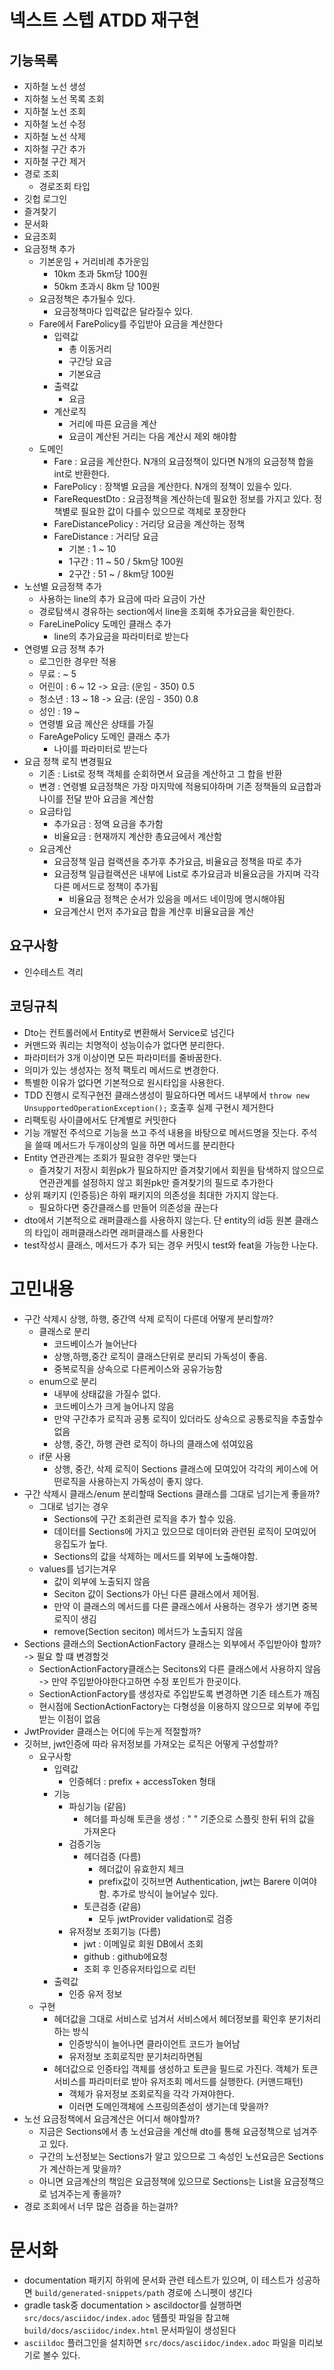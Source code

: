 # 넥스트 스텝 ATDD 재구현

## 기능목록

- 지하철 노선 생성
- 지하철 노선 목록 조회
- 지하철 노선 조회
- 지하철 노선 수정
- 지하철 노선 삭제
- 지하철 구간 추가
- 지하철 구간 제거
- 경로 조회
    - 경로조회 타입
- 깃헙 로그인
- 즐겨찾기
- 문서화
- 요금조회
- 요금정책 추가
    - 기본운임 + 거리비례 추가운임
        - 10km 초과 5km당 100원
        - 50km 초과시 8km 당 100원
    - 요금정책은 추가될수 있다.
        - 요금정책마다 입력값은 달라질수 있다.
    - Fare에서 FarePolicy를 주입받아 요금을 계산한다
        - 입력값
            - 총 이동거리
            - 구간당 요금
            - 기본요금
        - 출력값
            - 요금
        - 계산로직
            - 거리에 따른 요금을 계산
            - 요금이 계산된 거리는 다음 계산시 제외 해야함
    - 도메인
        - Fare : 요금을 계산한다. N개의 요금정책이 있다면 N개의 요금정책 합을 int로 반환한다.
        - FarePolicy : 장책별 요금을 계산한다. N개의 정책이 있을수 있다.
        - FareRequestDto : 요금정책을 계산하는데 필요한 정보를 가지고 있다. 정책별로 필요한 값이 다를수 있으므로 객체로 포장한다
        - FareDistancePolicy : 거리당 요금을 계산하는 정책
        - FareDistance : 거리당 요금
            - 기본 : 1 ~ 10
            - 1구간 : 11 ~ 50 / 5km당 100원
            - 2구간 : 51 ~ / 8km당 100원
- 노선별 요금정책 추가
    - 사용하는 line의 추가 요금에 따라 요금이 가산
    - 경로탐색시 경유하는 section에서 line을 조회해 추가요금을 확인한다.
    - FareLinePolicy 도메인 클래스 추가
        - line의 추가요금을 파라미터로 받는다
- 연령별 요금 정책 추가
    - 로그인한 경우만 적용
    - 무료 : ~ 5
    - 어린이 : 6 ~ 12 -> 요금: (운임 - 350) 0.5
    - 청소년 : 13 ~ 18 -> 요금: (운임 - 350) 0.8
    - 성인 : 19 ~
    - 연령별 요금 께산은 상태를 가질
    - FareAgePolicy 도메인 클래스 추가
        - 나이를 파라미터로 받는다
- 요금 정책 로직 변경필요
    - 기존 : List로 정책 객체를 순회하면서 요금을 계산하고 그 합을 반환
    - 변경 : 연령별 요금정책은 가장 마지막에 적용되야하며 기존 정책들의 요금합과 나이를 전달 받아 요금을 계산함
    - 요금타입
        - 추가요금 : 정액 요금을 추가함
        - 비율요금 : 현재까지 계산한 총요금에서 계산함
    - 요금계산
        - 요금정책 일급 컬랙션을 추가후 추가요금, 비율요금 정책을 따로 추가
        - 요금정책 일급컬랙션은 내부에 List로 추가요금과 비율요금을 가지며 각각 다른 메서드로 정책이 추가됨
            - 비율요금 정책은 순서가 있음을 메서드 네이밍에 명시해야됨
        - 요금계산시 먼저 추가요금 합을 계산후 비율요금을 계산

## 요구사항

- 인수테스트 격리

## 코딩규칙

- Dto는 컨트롤러에서 Entity로 변환해서 Service로 넘긴다
- 커맨드와 쿼리는 치명적이 성능이슈가 없다면 분리한다.
- 파라미터가 3개 이상이면 모든 파라미터를 줄바꿈한다.
- 의미가 있는 생성자는 정적 팩토리 메서드로 변경한다.
- 특별한 이유가 없다면 기본적으로 원시타입을 사용한다.
- TDD 진행시 로직구현전 클래스생성이 필요하다면 메서드 내부에서 `throw new UnsupportedOperationException();` 호출후 실제 구현시 제거한다
- 리팩토링 사이클에서도 단계별로 커밋한다
- 기능 개발전 주석으로 기능을 쓰고 주석 내용을 바탕으로 메서드명을 짓는다. 주석을 쓸때 메서드가 두개이상의 일을 하면 메서드를 분리한다
- Entity 연관관계는 조회가 필요한 경우만 맺는다
    - 즐겨찾기 저장시 회원pk가 필요하지만 즐겨찾기에서 회원을 탐색하지 않으므로 연관관계를 설정하지 않고 회원pk만 즐겨찾기의 필드로 추가한다
- 상위 패키지 (인증등)은 하위 패키지의 의존성을 최대한 가지지 않는다.
    - 필요하다면 중간클래스를 만들어 의존성을 끊는다
- dto에서 기본적으로 래퍼클래스를 사용하지 않는다. 단 entity의 id등 원본 클래스의 타입이 래퍼클래스라면 래퍼클래스를 사용한다
- test작성시 클래스, 메서드가 추가 되는 경우 커밋시 test와 feat을 가능한 나눈다.

# 고민내용

- 구간 삭제시 상행, 하행, 중간역 삭제 로직이 다른데 어떻게 분리할까?
    - 클래스로 분리
        - 코드베이스가 늘어난다
        - 상행,하행,중간 로직이 클래스단위로 분리되 가독성이 좋음.
        - 중복로직을 상속으로 다른케이스와 공유가능함
    - enum으로 분리
        - 내부에 상태값을 가질수 없다.
        - 코드베이스가 크게 늘어나지 않음
        - 만약 구간추가 로직과 공통 로직이 있더라도 상속으로 공통로직을 추출할수 없음
        - 상행, 중간, 하행 관련 로직이 하나의 클래스에 섞여있음
    - if문 사용
        - 상행, 중간, 삭제 로직이 Sections 클래스에 모여있어 각각의 케이스에 어떤로직을 사용하는지 가독성이 좋지 않다.
- 구간 삭제시 클래스/enum 분리할때 Sections 클래스를 그대로 넘기는게 좋을까?
    - 그대로 넘기는 경우
        - Sections에 구간 조회관련 로직을 추가 할수 있음.
        - 데이터를 Sections에 가지고 있으므로 데이터와 관련된 로직이 모여있어 응집도가 높다.
        - Sections의 값을 삭제하는 메서드를 외부에 노출해야함.
    - values를 넘기는겨우
        - 값이 외부에 노출되지 않음
        - Seciton 값이 Sections가 아닌 다른 클래스에서 제어됨.
        - 만약 이 클래스의 메서드를 다른 클래스에서 사용하는 경우가 생기면 중복로직이 생김
        - remove(Section seciton) 메서드가 노출되지 않음
- Sections 클래스의 SectionActionFactory 클래스는 외부에서 주입받아야 할까? -> 필요 할 떄 변경할것
    - SectionActionFactory클래스는 Secitons외 다른 클래스에서 사용하지 않음 -> 만약 주입받아야한다고하면 수정 포인트가 한곳이다.
    - SectionActionFactory를 생성자로 주입받도록 변경하면 기존 테스트가 깨짐
    - 현시점에 SectionActionFactory는 다형성을 이용하지 않으므로 외부에 주입받는 이점이 없음
- JwtProvider 클래스는 어디에 두는게 적절할까?
- 깃허브, jwt인증에 따라 유저정보를 가져오는 로직은 어떻게 구성할까?
    - 요구사항
        - 입력값
            - 인증헤더 : prefix + accessToken 형태
        - 기능
            - 파싱기능 (같음)
                - 헤더를 파싱해 토큰을 생성 : " " 기준으로 스플릿 한뒤 뒤의 값을 가져온다
            - 검증기능
                - 헤더검증 (다름)
                    - 헤더값이 유효한지 체크
                    - prefix값이 깃허브면 Authentication, jwt는 Barere 이여야함. 추가로 방식이 늘어날수 있다.
                - 토큰검증 (같음)
                    - 모두 jwtProvider validation로 검증
            - 유저정보 조회기능 (다름)
                - jwt : 이메일로 회원 DB에서 조회
                - github : github에요청
                - 조회 후 인증유저타입으로 리턴
        - 출력값
            - 인증 유저 정보
    - 구현
        - 헤더값을 그대로 서비스로 넘겨서 서비스에서 헤더정보를 확인후 분기처리하는 방식
            - 인증방식이 늘어나면 클라이언트 코드가 늘어남
            - 유저정보 조회로직만 분기처리하면됨
        - 헤더값으로 인증타입 객체를 생성하고 토큰을 필드로 가진다. 객체가 토큰서비스를 파라미터로 받아 유저조회 메서드를 실행한다. (커맨드패턴)
            - 객체가 유저정보 조회로직을 각각 가져야한다.
            - 이러면 도메인객체에 스프링의존성이 생기는데 맞을까?
- 노선 요금정책에서 요금계산은 어디서 해야할까?
    - 지금은 Sections에서 총 노선요금을 계산해 dto를 통해 요금정책으로 넘겨주고 있다.
    - 구간의 노선정보는 Sections가 알고 있으므로 그 속성인 노선요금은 Sections가 계산하는게 맞을까?
    - 아니면 요금계산의 책임은 요금정책에 있으므로 Sections는 List<Line>을 요금정책으로 넘겨주는게 좋을까?
- 경로 조회에서 너무 많은 검증을 하는걸까?

# 문서화

- documentation 패키지 하위에 문서화 관련 테스트가 있으며, 이 테스트가 성공하면 `build/generated-snippets/path` 경로에 스니펫이 생긴다
- gradle task중 documentation > ascildoctor를 실행하면 `src/docs/asciidoc/index.adoc` 템플릿 파일을
  참고해 `build/docs/asciidoc/index.html` 문서파일이 생성된다
- `asciildoc` 플러그인을 설치하면  `src/docs/asciidoc/index.adoc` 파일을 미리보기로 볼수 있다.
